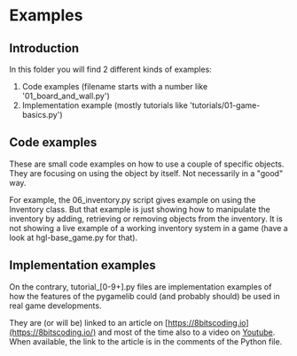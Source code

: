 # Examples

## Introduction

In this folder you will find 2 different kinds of examples: 
 1. Code examples (filename starts with a number like '01_board_and_wall.py')
 2. Implementation example (mostly tutorials like 'tutorials/01-game-basics.py')

## Code examples

These are small code examples on how to use a couple of specific objects.  
They are focusing on using the object by itself. Not necessarily in a "good" way. 

For example, the 06_inventory.py script gives example on using the Inventory class. But that example is just showing how to manipulate the inventory by adding, retrieving or removing objects from the inventory. It is not showing a live example of a working inventory system in a game (have a look at hgl-base_game.py for that).

## Implementation examples

On the contrary, tutorial_[0-9+].py files are implementation examples of how the features of the pygamelib could (and probably should) be used in real game developments.

They are (or will be) linked to an article on [https://8bitscoding.io](https://8bitscoding.io/) and most of the time also to a video on [Youtube](https://www.youtube.com/channel/UCEVqAhJDQC5GxNcK0Sc75dA/).  
When available, the link to the article is in the comments of the Python file.
